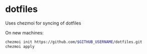 # dotfiles

Uses chezmoi for syncing of dotfiles

On new machines:
```bash
chezmoi init https://github.com/$GITHUB_USERNAME/dotfiles.git 
chezmoi apply
```
